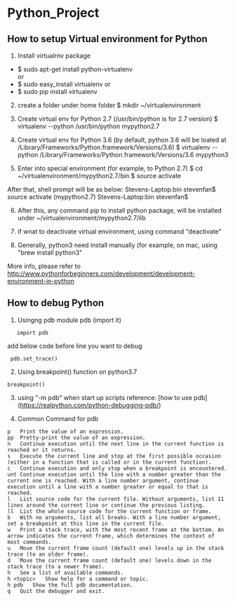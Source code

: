 # Python_Project

## How to setup Virtual environment for Python

1. Install virtualrnv package
  - $ sudo apt-get install python-virtualenv  
  or 
  - $ sudo easy_install virtualenv 
  or
  - $ sudo pip install virtualenv

2. create a folder under home folder
$ mkdir ~/virtualenvironment

3. Create virtual env for Python 2.7 (/usr/bin/python is for 2.7 version)
$ virtualenv --python /usr/bin/python mypython2.7

4. Create virtual env for Python 3.6 (by default, python 3.6 will be loated at /Library/Frameworks/Python.framework/Versions/3.6)
$ virtualenv --python /Library/Frameworks/Python.framework/Versions/3.6 mypython3

5. Enter into special environment (for example, to Python 2.7)
$ cd ~/virtualenvironment/mypython2.7/bin
$ source activate

After that, shell prompt will be as below:
Stevens-Laptop:bin stevenfan$ source activate
(mypython2.7) Stevens-Laptop:bin stevenfan$

6. After this, any command pip to install python package, will be installed under ~/virtualenvironment/mypython2.7/lib

7. if wnat to deactivate virtual environment, using command "deactivate"

8. Generally, python3 need install manually (for example, on mac, using "brew install python3"

More info, please refer to http://www.pythonforbeginners.com/development/development-environment-in-python

## How to debug Python
1. Usingng pdb module pdb (import it)
```
   import pdb
```
add below code before line you want to debug
```
 pdb.set_trace()
```
2. Using breakpoint() function on python3.7
```
breakpoint()
```

3. using "-m pdb" when start up scripts
reference: [how to use pdb] (https://realpython.com/python-debugging-pdb/)

4. Common Command for pdb
```
p	Print the value of an expression.
pp	Pretty-print the value of an expression.
n	Continue execution until the next line in the current function is reached or it returns.
s	Execute the current line and stop at the first possible occasion (either in a function that is called or in the current function).
c	Continue execution and only stop when a breakpoint is encountered.
unt	Continue execution until the line with a number greater than the current one is reached. With a line number argument, continue execution until a line with a number greater or equal to that is reached.
l	List source code for the current file. Without arguments, list 11 lines around the current line or continue the previous listing.
ll	List the whole source code for the current function or frame.
b	With no arguments, list all breaks. With a line number argument, set a breakpoint at this line in the current file.
w	Print a stack trace, with the most recent frame at the bottom. An arrow indicates the current frame, which determines the context of most commands.
u	Move the current frame count (default one) levels up in the stack trace (to an older frame).
d	Move the current frame count (default one) levels down in the stack trace (to a newer frame).
h	See a list of available commands.
h <topic>	Show help for a command or topic.
h pdb	Show the full pdb documentation.
q	Quit the debugger and exit.
```
